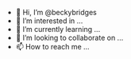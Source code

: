 - 👋 Hi, I’m @beckybridges
- 👀 I’m interested in ...
- 🌱 I’m currently learning ...
- 💞️ I’m looking to collaborate on ...
- 📫 How to reach me ...

<!---
beckybridges/beckybridges is a ✨ special ✨ repository because its `README.md` (this file) appears on your GitHub profile.
You can click the Preview link to take a look at your changes.
--->
